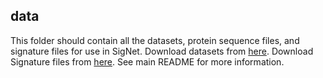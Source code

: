 ## data

This folder should contain all the datasets, protein sequence files, and signature files for use in SigNet. Download datasets from [here](https://drive.google.com/open?id=0B8wwj9L0MgN-YWFjczIxQjd0ZG8). Download Signature files from [here](https://drive.google.com/open?id=0B8wwj9L0MgN-RXgtdU9YS3loX28). See main README for more information.